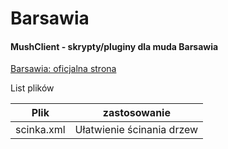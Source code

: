 # Barsawia
#### MushClient - skrypty/pluginy dla muda Barsawia
[Barsawia: oficjalna strona](http://barsawia.pl/)

List plików

Plik | zastosowanie
-----|-------------
scinka.xml | Ułatwienie ścinania drzew

